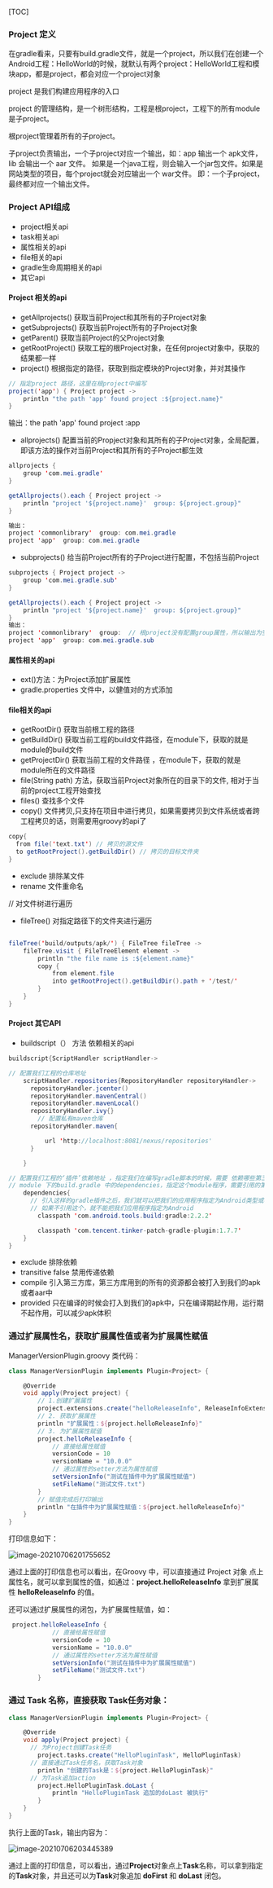 [TOC]



### Project 定义

在gradle看来，只要有build.gradle文件，就是一个project，所以我们在创建一个Android工程：HelloWorld的时候，就默认有两个project：HelloWorld工程和模块app，都是project，都会对应一个project对象

project 是我们构建应用程序的入口

project 的管理结构，是一个树形结构，工程是根project，工程下的所有module是子project。

根project管理着所有的子project。

子project负责输出，一个子project对应一个输出，如：app 输出一个 apk文件，lib 会输出一个 aar 文件。
如果是一个java工程，则会输入一个jar包文件。如果是网站类型的项目，每个project就会对应输出一个 war文件。
即：一个子project，最终都对应一个输出文件。

### Project API组成
* project相关api
* task相关api
* 属性相关的api
* file相关的api
* gradle生命周期相关的api
* 其它api

#### Project 相关的api
* getAllprojects() 获取当前Project和其所有的子Project对象
* getSubprojects() 获取当前Project所有的子Project对象
* getParent() 获取当前Project的父Project对象
* getRootProject() 获取工程的根Project对象，在任何project对象中，获取的结果都一样
* project() 根据指定的路径，获取到指定模块的Project对象，并对其操作
``` java
// 指定project 路径，这里在根project中编写
project('app') { Project project ->
    println "the path 'app' found project :${project.name}"
}
```
输出：the path 'app' found project :app
* allprojects() 配置当前的Propject对象和其所有的子Project对象，全局配置，即该方法的操作对当前Project和其所有的子Project都生效
``` java
allprojects {
    group 'com.mei.gradle'
}

getAllprojects().each { Project project ->
    println "project '${project.name}'  group: ${project.group}"
}

输出：
project 'commonlibrary'  group: com.mei.gradle
project 'app'  group: com.mei.gradle
```

* subprojects() 给当前Project所有的子Project进行配置，不包括当前Project
``` java
subprojects { Project project ->
    group 'com.mei.gradle.sub'
}

getAllprojects().each { Project project ->
    println "project '${project.name}'  group: ${project.group}"
}
输出：
project 'commonlibrary'  group:  // 根project没有配置group属性，所以输出为空
project 'app'  group: com.mei.gradle.sub

```

#### 属性相关的api
* ext()方法：为Project添加扩展属性
* gradle.properties 文件中，以健值对的方式添加

#### file相关的api
* getRootDir() 获取当前根工程的路径
* getBuildDir() 获取当前工程的build文件路径，在module下，获取的就是module的build文件
* getProjectDir() 获取当前工程的文件路径 ，在module下，获取的就是module所在的文件路径
* file(String path) 方法，获取当前Project对象所在的目录下的文件, 相对于当前的project工程开始查找
* files() 查找多个文件
* copy() 文件拷贝,只支持在项目中进行拷贝，如果需要拷贝到文件系统或者跨工程拷贝的话，则需要用groovy的api了
``` java
copy{
  from file('text.txt') // 拷贝的源文件
  to getRootProject().getBuildDir() // 拷贝的目标文件夹
}
```
* exclude 排除某文件
* rename 文件重命名

// 对文件树进行遍历
* fileTree() 对指定路径下的文件夹进行遍历
 ``` java

 fileTree('build/outputs/apk/') { FileTree fileTree ->
     fileTree.visit { FileTreeElement element ->
         println "the file name is :${element.name}"
         copy {
             from element.file
             into getRootProject().getBuildDir().path + '/test/'
         }
     }
 }
 ```

 #### Project 其它API
 * buildscript（） 方法 依赖相关的api
``` java
buildscript{ScriptHandler scriptHandler->

// 配置我们工程的仓库地址
    scriptHandler.repositories{RepositoryHandler repositoryHandler->
      repositoryHandler.jcenter()
      repositoryHandler.mavenCentral()
      repositoryHandler.mavenLocal()
      repositoryHandler.ivy{}
        // 配置私有maven仓库
      repositoryHandler.maven{

          url 'http://localhost:8081/nexus/repositories'
      }

    }

// 配置我们工程的‘插件’依赖地址 ，指定我们在编写gradle脚本的时候，需要 依赖哪些第三方的库
// module 下的build.gradle 中的dependencies，指定这个module程序，需要引用的第三方库
    dependencies{
      // 引入这样的gradle插件之后，我们就可以把我们的应用程序指定为Android类型或者Android library类型
      // 如果不引用这个，就不能把我们应用程序指定为Android
        classpath 'com.android.tools.build:gradle:2.2.2'

        classpath 'com.tencent.tinker-patch-gradle-plugin:1.7.7'
    }
}
```
* exclude 排除依赖
* transitive false  禁用传递依赖
* compile 引入第三方库，第三方库用到的所有的资源都会被打入到我们的apk或者aar中
* provided 只在编译的时候会打入到我们的apk中，只在编译期起作用，运行期不起作用，可以减少apk体积





### 通过扩展属性名，获取扩展属性值或者为扩展属性赋值

ManagerVersionPlugin.groovy 类代码：

```groovy
class ManagerVersionPlugin implements Plugin<Project> {

    @Override
    void apply(Project project) {
      	// 1.创建扩展属性
        project.extensions.create("helloReleaseInfo", ReleaseInfoExtension)
      	// 2. 获取扩展属性
        println "扩展属性：${project.helloReleaseInfo}"
        // 3. 为扩展属性赋值
        project.helloReleaseInfo {
            // 直接给属性赋值
            versionCode = 10
            versionName = "10.0.0"
            // 通过属性的setter方法为属性赋值
            setVersionInfo("测试在插件中为扩展属性赋值")
            setFileName("测试文件.txt")
        }
      	// 赋值完成后打印输出
        println "在插件中为扩展属性赋值：${project.helloReleaseInfo}"
    }
}
```

打印信息如下：

![image-20210706201755652](https://raw.githubusercontent.com/meiSThub/BlogImage/master/2020/image-20210706201755652.png)

通过上面的打印信息也可以看出，在Groovy 中，可以直接通过 Project 对象 点上属性名，就可以拿到属性的值，如通过：**project.helloReleaseInfo** 拿到扩展属性  **helloReleaseInfo** 的值。



还可以通过扩展属性的闭包，为扩展属性赋值，如：

```groovy
 project.helloReleaseInfo {
            // 直接给属性赋值
            versionCode = 10
            versionName = "10.0.0"
            // 通过属性的setter方法为属性赋值
            setVersionInfo("测试在插件中为扩展属性赋值")
            setFileName("测试文件.txt")
        }
```



### 通过 Task 名称，直接获取 Task任务对象：

```groovy
class ManagerVersionPlugin implements Plugin<Project> {

    @Override
    void apply(Project project) {
      // 为Project创建Task任务
        project.tasks.create("HelloPluginTask", HelloPluginTask)
      // 直接通过Task任务名，获取Task对象
        println "创建的Task是：${project.HelloPluginTask}"
      // 为Task追加action
        project.HelloPluginTask.doLast {
            println "HelloPluginTask 追加的doLast 被执行"
        }
    }
}
```

执行上面的Task，输出内容为：

![image-20210706203445389](https://raw.githubusercontent.com/meiSThub/BlogImage/master/2020/image-20210706203445389.png)

通过上面的打印信息，可以看出，通过**Project**对象点上**Task**名称，可以拿到指定的**Task**对象，并且还可以为**Task**对象追加 **doFirst** 和 **doLast** 闭包。


